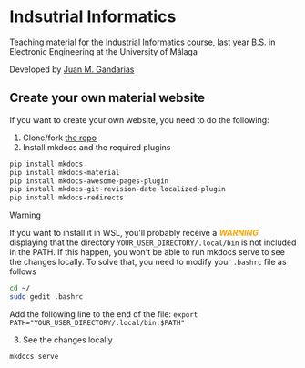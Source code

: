# Indsutrial Informatics

Teaching material for [the Industrial Informatics course](https://jmgandarias.github.io/industrial_informatics), last year B.S. in Electronic Engineering at the University of Málaga

Developed by [Juan M. Gandarias]([hr](https://jmgandarias.github.io/))

## Create your own material website

If you want to create your own website, you need to do the following:

1. Clone/fork [the repo](https://github.com/jmgandarias/industrial_informatics)
2. Install mkdocs and the required plugins

```bash
pip install mkdocs
pip install mkdocs-material
pip install mkdocs-awesome-pages-plugin
pip install mkdocs-git-revision-date-localized-plugin
pip install mkdocs-redirects
```

> [!WARNING]  
> If you want to install it in WSL, you'll probably receive a <span style="color:orange">**_WARNING_**</span> displaying that the directory `YOUR_USER_DIRECTORY/.local/bin` is not included in the PATH. 
> If this happen, you won't be able to run mkdocs serve to see the changes locally. To solve that, you need to modify your `.bashrc` file as follows
>  ```bash
> cd ~/
> sudo gedit .bashrc
> ```
> Add the following line to the end of the file:
> `export PATH="YOUR_USER_DIRECTORY/.local/bin:$PATH"`

3. See the changes locally
   
```bash
mkdocs serve
```
